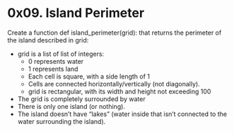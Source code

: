 # 0x09. Island Perimeter

Create a function def island_perimeter(grid): that returns the perimeter of the island described in grid:

- grid is a list of list of integers:
    - 0 represents water
    - 1 represents land
    - Each cell is square, with a side length of 1
    - Cells are connected horizontally/vertically (not diagonally).
    - grid is rectangular, with its width and height not exceeding 100
- The grid is completely surrounded by water
- There is only one island (or nothing).
- The island doesn’t have “lakes” (water inside that isn’t connected to the water surrounding the island).

